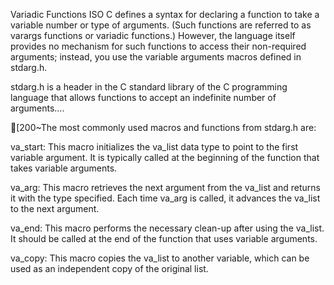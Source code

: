 Variadic Functions
ISO C defines a syntax for declaring a function to take a variable number or type of arguments.
 (Such functions are referred to as varargs functions or variadic functions.) However,
 the language itself provides no mechanism for such functions to access their non-required arguments;
 instead, you use the variable arguments macros defined in stdarg.h.




stdarg.h is a header in the C standard library of the C programming language that
 allows functions to accept an indefinite number of arguments....

[200~The most commonly used macros and functions from stdarg.h are:

va_start: This macro initializes the va_list data type to point to the first variable argument. It is typically
 called at the beginning of the function that takes variable arguments.

va_arg: This macro retrieves the next argument from the va_list and returns it with the type specified.
 Each time va_arg is called, it advances the va_list to the next argument.

va_end: This macro performs the necessary clean-up after using the va_list. It should be called at the end of the function that uses variable arguments.

va_copy: This macro copies the va_list to another variable, which can be used as an independent copy of the original list.
